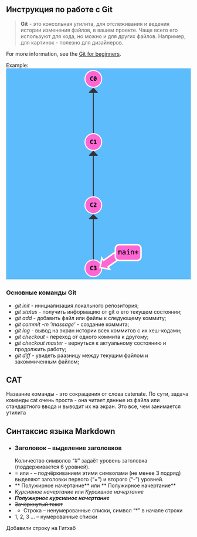 ## Инструкция по работе с Git

> **Git** - это консольная утилита, для отслеживания и ведения истории изменения файлов, в вашем проекте. Чаще всего его используют для кода, но можно и для других файлов. Например, для картинок - полезно для дизайнеров.

For more information, see the [Git for beginners](https://habr.com/ru/post/541258/).

Example:
![alt text for image](images/Introduction.png)

### Основные команды Git

- _git init_ - инициализация локального репозитория;
- _git status_ - получить информацию от git о его текущем состоянии;
- _git add_ - добавить файл или файлы к следующему коммиту;
- _git commit -m 'massage'_ - создание коммита;
- _git log_ - вывод на экран истории всех коммитов с их хеш-кодами;
- _git checkout_ - переход от одного коммита к другому;
- _git checkout master_ - вернуться к актуальному состоянию и продолжить работу;
- _git diff_ - увидеть раазницу между текущим файлом и закоммиченным файлом;


## CAT
Название команды - это сокращения от слова catenate. По сути, задача команды cat очень проста - она читает данные из файла или стандартного ввода и выводит их на экран. Это все, чем занимается утилита

## Синтаксис языка Markdown

- ### Заголовок – выделение заголовков
  Количество символов “#” задаёт уровень заголовка
  (поддерживается 6 уровней).
- = или - – подчёркиванием этими символами (не менее 3 подряд) выделяют заголовки первого (“=”) и второго (“-”) уровней.
- ** Полужирное начертание** или ** Полужирное начертание**
- _Курсивное начертание_ или _Курсивное начертание_
- **_Полужирное курсивное начертание_**
- ~~Зачёркнутый текст~~
- - Строка – ненумерованные списки, символ “\*” в начале строки
- 1, 2, 3 … – нумерованные списки

Добавили строку на Гитхаб

